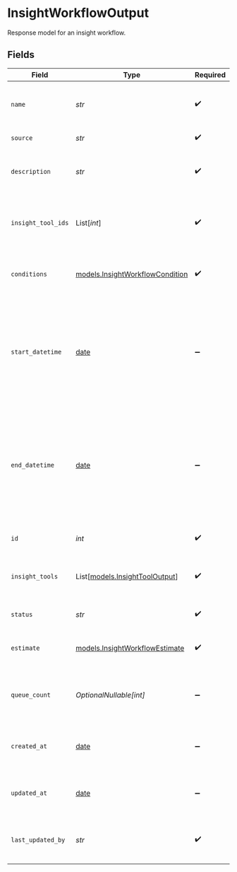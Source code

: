 # InsightWorkflowOutput

Response model for an insight workflow.


## Fields

| Field                                                                                                                                        | Type                                                                                                                                         | Required                                                                                                                                     | Description                                                                                                                                  | Example                                                                                                                                      |
| -------------------------------------------------------------------------------------------------------------------------------------------- | -------------------------------------------------------------------------------------------------------------------------------------------- | -------------------------------------------------------------------------------------------------------------------------------------------- | -------------------------------------------------------------------------------------------------------------------------------------------- | -------------------------------------------------------------------------------------------------------------------------------------------- |
| `name`                                                                                                                                       | *str*                                                                                                                                        | :heavy_check_mark:                                                                                                                           | Human-readable name of insight workflow                                                                                                      | summary-workflow                                                                                                                             |
| `source`                                                                                                                                     | *str*                                                                                                                                        | :heavy_check_mark:                                                                                                                           | Source of the workflow                                                                                                                       | agent                                                                                                                                        |
| `description`                                                                                                                                | *str*                                                                                                                                        | :heavy_check_mark:                                                                                                                           | Text description of workflow                                                                                                                 | Default workflow - generates a summary of the call                                                                                           |
| `insight_tool_ids`                                                                                                                           | List[*int*]                                                                                                                                  | :heavy_check_mark:                                                                                                                           | Ordered list of IDs of tool configurations to be executed in the workflow                                                                    | [<br/>1<br/>]                                                                                                                                |
| `conditions`                                                                                                                                 | [models.InsightWorkflowCondition](../models/insightworkflowcondition.md)                                                                     | :heavy_check_mark:                                                                                                                           | Model for the conditions that trigger an insight workflow.                                                                                   |                                                                                                                                              |
| `start_datetime`                                                                                                                             | [date](https://docs.python.org/3/library/datetime.html#date-objects)                                                                         | :heavy_minus_sign:                                                                                                                           | Target session timestamp the workflow (backfill) should start. An empty value indicates start on activation - live sessions only             | 2025-07-14T00:00:00Z                                                                                                                         |
| `end_datetime`                                                                                                                               | [date](https://docs.python.org/3/library/datetime.html#date-objects)                                                                         | :heavy_minus_sign:                                                                                                                           | Target session timestamp the workflow (backfill) should end. An empty value indicates no end, i.e., include live sessions until deactivation | 2025-07-15T00:00:00Z                                                                                                                         |
| `id`                                                                                                                                         | *int*                                                                                                                                        | :heavy_check_mark:                                                                                                                           | Internal ID of the insight workflow                                                                                                          | 1                                                                                                                                            |
| `insight_tools`                                                                                                                              | List[[models.InsightToolOutput](../models/insighttooloutput.md)]                                                                             | :heavy_check_mark:                                                                                                                           | List of insight tool configurations used in the workflow                                                                                     |                                                                                                                                              |
| `status`                                                                                                                                     | *str*                                                                                                                                        | :heavy_check_mark:                                                                                                                           | Status of the insight workflow                                                                                                               | ACTIVE                                                                                                                                       |
| `estimate`                                                                                                                                   | [models.InsightWorkflowEstimate](../models/insightworkflowestimate.md)                                                                       | :heavy_check_mark:                                                                                                                           | Response model for an insight workflow.                                                                                                      |                                                                                                                                              |
| `queue_count`                                                                                                                                | *OptionalNullable[int]*                                                                                                                      | :heavy_minus_sign:                                                                                                                           | Number of calls in the workflow queue (pending or processing)                                                                                | 10                                                                                                                                           |
| `created_at`                                                                                                                                 | [date](https://docs.python.org/3/library/datetime.html#date-objects)                                                                         | :heavy_minus_sign:                                                                                                                           | Timestamp at which the insight workflow was created                                                                                          | 2025-07-14T00:00:00Z                                                                                                                         |
| `updated_at`                                                                                                                                 | [date](https://docs.python.org/3/library/datetime.html#date-objects)                                                                         | :heavy_minus_sign:                                                                                                                           | Timestamp of most recent update to the insight workflow                                                                                      | 2025-07-15T00:00:00Z                                                                                                                         |
| `last_updated_by`                                                                                                                            | *str*                                                                                                                                        | :heavy_check_mark:                                                                                                                           | Email of user who last updated Insight Workflow                                                                                              | user@email.com                                                                                                                               |